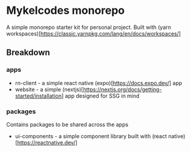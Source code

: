 # Mykelcodes monorepo

A simple monorepo starter kit for personal project. Built with (yarn workspaces)[https://classic.yarnpkg.com/lang/en/docs/workspaces/]

## Breakdown

### apps

-   rn-client - a simple react native (expo)[https://docs.expo.dev/] app
-   website - a simple (nextjs)[https://nextjs.org/docs/getting-started/installation] app designed for SSG in mind

### packages

Contains packages to be shared across the apps

-   ui-components - a simple component library built with (react native)[https://reactnative.dev/]
